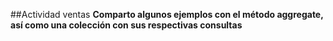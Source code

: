 ##Actividad ventas
**Comparto algunos ejemplos con el método aggregate, así como una colección con sus respectivas consultas**
